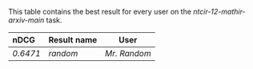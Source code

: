 This table contains the best result for every user on the *ntcir-12-mathir-arxiv-main* task.

| nDCG | Result name | User |
|:-----|:------------|------|
| *0.6471* | *random* | *Mr. Random* |
